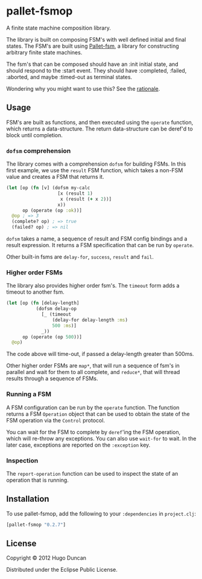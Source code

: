 # pallet-fsmop

A finite state machine composition library.

The library is built on composing FSM's with well defined initial and final
states. The FSM's are built using [Pallet-fsm][pallet-fsm], a library
for constructing arbitrary finite state machines.

The fsm's that can be composed should have an :init initial state, and should
respond to the :start event.  They should have :completed, :failed, :aborted,
and maybe :timed-out as terminal states.

Wondering why you might want to use this? See the
[rationale](https://github.com/pallet/pallet-fsmop/wiki/Rationale).

## Usage

FSM's are built as functions, and then executed using the `operate` function,
which returns a data-structure. The return data-structure can be deref'd to
block until completion.

### `dofsm` comprehension

The library comes with a comprehension `dofsm` for building FSMs. In this first
example, we use the `result` FSM function, which takes a non-FSM value and
creates a FSM that returns it.

```clj
(let [op (fn [v] (dofsm my-calc
                   [x (result 1)
                    x (result (+ x 2))]
                   x))
      op (operate (op :ok))]
  @op ; => 3
  (complete? op) ; => true
  (failed? op) ; => nil
```

`dofsm` takes a name, a sequence of result and FSM config bindings and a result
expression. It returns a FSM specification that can be run by `operate`.

Other built-in fsms are `delay-for`, `success`, `result` and `fail`.

### Higher order FSMs

The library also provides higher order fsm's. The `timeout` form adds a timeout
to another fsm.

```clj
(let [op (fn [delay-length]
           (dofsm delay-op
             [_ (timeout
                 (delay-for delay-length :ms)
                 500 :ms)]
             _))
      op (operate (op 500))]
  @op)
```

The code above will time-out, if passed a delay-length greater than 500ms.

Other higher order FSMs are `map*`, that will run a sequence of fsm's in
parallel and wait for them to all complete, and `reduce*`, that will thread
results through a sequence of FSMs.

### Running a FSM

A FSM configuration can be run by the `operate` function. The function returns a
FSM `Operation` object that can be used to obtain the state of the FSM operation
via the `Control` protocol.

You can wait for the FSM to complete by `deref`'ing the FSM operation, which
will re-throw any exceptions.  You can also use `wait-for` to wait.  In the
later case, exceptions are reported on the `:exception` key.

### Inspection

The `report-operation` function can be used to inspect the state of an operation
that is running.


## Installation

To use pallet-fsmop, add the following to your `:dependencies` in `project.clj`:

```clj
[pallet-fsmop "0.2.7"]
```

## License

Copyright © 2012 Hugo Duncan

Distributed under the Eclipse Public License.

[pallet-fsm]: https://github.com/pallet/pallet-fsm "Pallet-fsm library"
